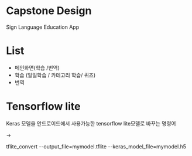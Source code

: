 # Capstone Design

Sign Language Education App

# List

* 메인화면(학습 /번역)
* 학습 (일일학습 / 카테고리 학습/ 퀴즈)
* 번역

# Tensorflow lite

Keras 모델을 안드로이드에서 사용가능한 tensorflow lite모델로 바꾸는 명령어

->

tflite_convert --output_file=mymodel.tflite --keras_model_file=mymodel.h5
